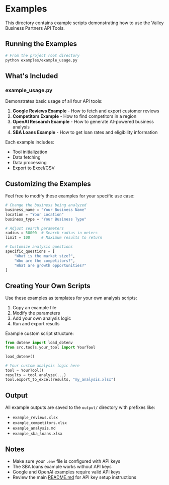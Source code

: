 # Examples

This directory contains example scripts demonstrating how to use the Valley Business Partners API Tools.

## Running the Examples

```bash
# From the project root directory
python examples/example_usage.py
```

## What's Included

### example_usage.py

Demonstrates basic usage of all four API tools:

1. **Google Reviews Example** - How to fetch and export customer reviews
2. **Competitors Example** - How to find competitors in a region
3. **OpenAI Research Example** - How to generate AI-powered business analysis
4. **SBA Loans Example** - How to get loan rates and eligibility information

Each example includes:
- Tool initialization
- Data fetching
- Data processing
- Export to Excel/CSV

## Customizing the Examples

Feel free to modify these examples for your specific use case:

```python
# Change the business being analyzed
business_name = "Your Business Name"
location = "Your Location"
business_type = "Your Business Type"

# Adjust search parameters
radius = 50000  # Search radius in meters
limit = 100     # Maximum results to return

# Customize analysis questions
specific_questions = [
    "What is the market size?",
    "Who are the competitors?",
    "What are growth opportunities?"
]
```

## Creating Your Own Scripts

Use these examples as templates for your own analysis scripts:

1. Copy an example file
2. Modify the parameters
3. Add your own analysis logic
4. Run and export results

Example custom script structure:
```python
from dotenv import load_dotenv
from src.tools.your_tool import YourTool

load_dotenv()

# Your custom analysis logic here
tool = YourTool()
results = tool.analyze(...)
tool.export_to_excel(results, "my_analysis.xlsx")
```

## Output

All example outputs are saved to the `output/` directory with prefixes like:
- `example_reviews.xlsx`
- `example_competitors.xlsx`
- `example_analysis.md`
- `example_sba_loans.xlsx`

## Notes

- Make sure your `.env` file is configured with API keys
- The SBA loans example works without API keys
- Google and OpenAI examples require valid API keys
- Review the main [README.md](../README.md) for API key setup instructions
